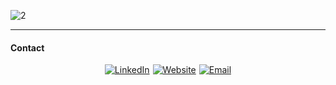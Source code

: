 
![2](https://github.com/user-attachments/assets/425bc505-6c7c-44a3-8142-31325154a94d)


---


#### Contact

<div
    style="
      display: flex;
      gap: 5px;
      flex-wrap: wrap;
      justify-content: center;
      align-content: center;
    "
  >
    <a href="https://www.linkedin.com/in/anderson-rodrigo-pozzi-a06246186/"
      ><img 
        src="https://img.shields.io/badge/LinkedIn-0077B5?style=for-the-badge&logo=linkedin&logoColor=white"
        alt="LinkedIn"
    /></a>
    <a href="https://adeveloper.com.br"
      ><img
        src="https://img.shields.io/badge/website-000000?style=for-the-badge&logo=About.me&logoColor=white"
        alt="Website"
    /></a>
    <a href="mailto:eanderea1@protonmail.com"
      ><img
        src="https://img.shields.io/badge/Email-D14836?style=for-the-badge&logo=microsoftoutlook&logoColor=white"
        alt="Email"
    /></a>
  </div>




